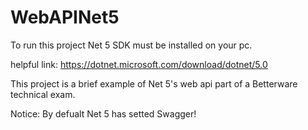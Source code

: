 # WebAPINet5

To run this project Net 5 SDK must be installed on your pc.

helpful link:
https://dotnet.microsoft.com/download/dotnet/5.0 

This project is a brief example of Net 5's web api part of a Betterware technical exam.

Notice:
By defualt Net 5 has setted Swagger!



